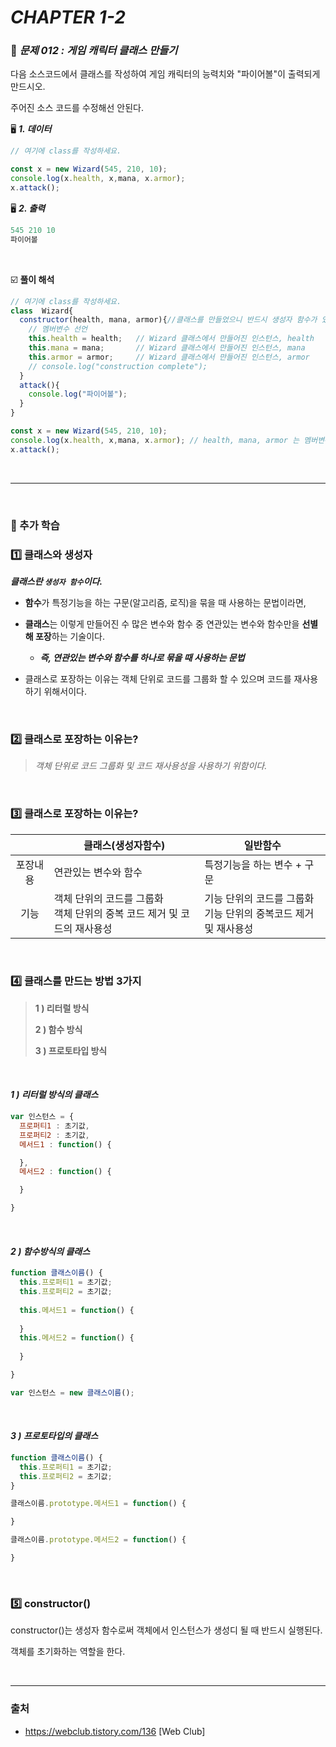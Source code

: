 # _CHAPTER 1-2_

###  :pencil: ​_문제 012 : 게임 캐릭터 클래스 만들기_

다음 소스코드에서 클래스를 작성하여 게임 캐릭터의 능력치와 "파이어볼"이 출력되게 만드시오. 

주어진 소스 코드를 수정해선 안된다.

:desktop_computer: ***1. 데이터***

```javascript
// 여기에 class를 작성하세요.

const x = new Wizard(545, 210, 10);
console.log(x.health, x,mana, x.armor);
x.attack();
```

:desktop_computer: ***2. 출력***

```javascript
545 210 10
파이어볼
```

<br>

:ballot_box_with_check: **풀이 해석**

```javascript
// 여기에 class를 작성하세요.
class  Wizard{
  constructor(health, mana, armor){//클래스를 만들었으니 반드시 생성자 함수가 있어야하단다.
    // 멤버변수 선언
    this.health = health;	// Wizard 클래스에서 만들어진 인스턴스, health 
    this.mana = mana;		// Wizard 클래스에서 만들어진 인스턴스, mana 
    this.armor = armor;		// Wizard 클래스에서 만들어진 인스턴스, armor 
    // console.log("construction complete");
  }
  attack(){
    console.log("파이어볼");
  }
}

const x = new Wizard(545, 210, 10);
console.log(x.health, x,mana, x.armor); // health, mana, armor 는 멤버변수
x.attack();
```


<br>

---

<br>

### :diamond_shape_with_a_dot_inside: 추가 학습

###  :one: 클래스와 생성자

***클래스란 `생성자 함수`이다.***

- **함수**가 특정기능을 하는 구문(알고리즘, 로직)을 묶을 때 사용하는 문법이라면, 

- **클래스**는 이렇게 만들어진 수 많은 변수와 함수 중 연관있는 변수와 함수만을 **선별해 포장**하는 기술이다.
  - ***즉, 연관있는 변수와 함수를 하나로 묶을 때 사용하는 문법***
- 클래스로 포장하는 이유는 객체 단위로 코드를 그룹화 할 수 있으며 코드를 재사용하기 위해서이다.

<br>

###  :two: 클래스로 포장하는 이유는?

> _객체 단위로 코드 그룹화 및 코드 재사용성을 사용하기 위함이다._

<br>

###  :three: 클래스로 포장하는 이유는?

|          | 클래스(생성자함수)                                           | 일반함수                                                     |
| :------: | ------------------------------------------------------------ | ------------------------------------------------------------ |
| 포장내용 | 연관있는 변수와 함수                                         | 특정기능을 하는 변수 + 구문                                  |
|   기능   | 객체 단위의 코드를 그룹화<br />객체 단위의 중복 코드 제거 및 코드의 재사용성 | 기능 단위의 코드를 그룹화<br />기능 단위의 중복코드 제거 및 재사용성 |

<br>

###  :four: ​클래스를 만드는 방법 3가지

> **1 ) 리터럴 방식**
>
> **2 ) 함수 방식**
>
> **3 ) 프로토타입 방식**

<br>

#### _1 ) 리터럴 방식의 클래스_

```javascript
var 인스턴스 = {
  프로퍼티1 : 초기값,
  프로퍼티2 : 초기값,
  메서드1 : function() {

  },
  메서드2 : function() {

  }

}
```

<br>

#### _2 ) 함수방식의 클래스_

```javascript
function 클래스이름() {
  this.프로퍼티1 = 초기값;
  this.프로퍼티2 = 초기값;
  
  this.메서드1 = function() {
  
  }
  this.메서드2 = function() {
  
  }

}

var 인스턴스 = new 클래스이름(); 
```

<br>

#### _3 ) 프로토타입의 클래스_

```javascript
function 클래스이름() {
  this.프로퍼티1 = 초기값;
  this.프로퍼티2 = 초기값;
}

클래스이름.prototype.메서드1 = function() {

}

클래스이름.prototype.메서드2 = function() {

}
```

<br>

###  :five: ​constructor()

constructor()는 생성자 함수로써 객체에서 인스턴스가 생성디 될 때 반드시 실행된다.

객체를 초기화하는 역할을 한다.

<br>

----

### 출처

- https://webclub.tistory.com/136 [Web Club]

